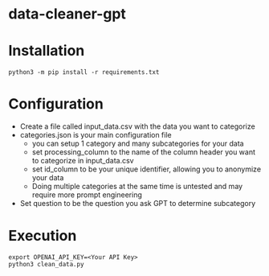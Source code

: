 # data-cleaner-gpt

# Installation
`python3 -m pip install -r requirements.txt`

# Configuration
- Create a file called input_data.csv with the data you want to categorize
- categories.json is your main configuration file
  - you can setup 1 category and many subcategories for your data
  - set processing_column to the name of the column header you want to categorize in input_data.csv
  - set id_column to be your unique identifier, allowing you to anonymize your data
  - Doing multiple categories at the same time is untested and may require more prompt engineering
- Set question to be the question you ask GPT to determine subcategory

# Execution
```
export OPENAI_API_KEY=<Your API Key>
python3 clean_data.py
```
